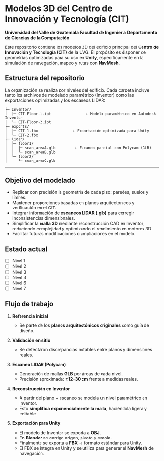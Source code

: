 # Modelos 3D del Centro de Innovación y Tecnología (CIT)

**Universidad del Valle de Guatemala**
**Facultad de Ingeniería**
**Departamento de Ciencias de la Computación**

Este repositorio contiene los modelos 3D del edificio principal del **Centro de Innovación y Tecnología (CIT)** de la UVG.
El propósito es disponer de geometrías optimizadas para su uso en **Unity**, específicamente en la simulación de navegación, mapeo y rutas con **NavMesh**.

## Estructura del repositorio

La organización se realiza por niveles del edificio.
Cada carpeta incluye tanto los archivos de modelado paramétrico (Inventor) como las exportaciones optimizadas y los escaneos LIDAR:

```text
├─ Inventor/
│  ├─ CIT-Floor-1.ipt                ← Modelo paramétrico en Autodesk Inventor
│  └─ CIT-Floor-2.ipt
├─ exports/
│  ├─ CIT-1.fbx                ← Exportación optimizada para Unity
│  └─ CIT-2.fbx                
├─ lidar/
│  ├─ floor1/
│  │  ├─ scan_areaA.glb         ← Escaneo parcial con Polycam (GLB)
│  │  └─ scan_areaB.glb
│  └─ floor2/
│     └─ scan_areaC.glb
```

---

## Objetivo del modelado

- Replicar con precisión la geometría de cada piso: paredes, suelos y límites.
- Mantener proporciones basadas en planos arquitectónicos y verificación en el CIT.
- Integrar información de **escaneos LIDAR (.glb)** para corregir inconsistencias dimensionales.
- Simplificar la **malla 3D** mediante reconstrucción CAD en Inventor, reduciendo complejidad y optimizando el rendimiento en motores 3D.
- Facilitar futuras modificaciones o ampliaciones en el modelo.

## Estado actual

- [ ] Nivel 1
- [ ] Nivel 2
- [ ] Nivel 3
- [ ] Nivel 4
- [ ] Nivel 6
- [ ] Nivel 7

## Flujo de trabajo

1. **Referencia inicial**

   * Se parte de los **planos arquitectónicos originales** como guía de diseño.

2. **Validación en sitio**

   * Se detectaron discrepancias notables entre planos y dimensiones reales.

3. **Escaneo LIDAR (Polycam)**

   * Generación de mallas **GLB** por áreas de cada nivel.
   * Precisión aproximada: **±12–30 cm** frente a medidas reales.

4. **Reconstrucción en Inventor**

   * A partir del plano + escaneo se modela un nivel paramétrico en Inventor.
   * Esto **simplifica exponencialmente la malla**, haciéndola ligera y editable.

5. **Exportación para Unity**

   * El modelo de Inventor se exporta a **OBJ**.
   * En **Blender** se corrige origen, pivote y escala.
   * Finalmente se exporta a **FBX** → formato estándar para Unity.
   * El FBX se integra en Unity y se utiliza para generar el **NavMesh** de navegación.
